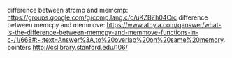 difference between strcmp and memcmp:
	https://groups.google.com/g/comp.lang.c/c/uKZBZh04Crc
difference between memcpy and memmove:
	https://www.atnyla.com/qanswer/what-is-the-difference-between-memcpy-and-memmove-functions-in-c-/1/668#:~:text=Answer%3A,to%20overlap%20on%20same%20memory.
pointers
	http://cslibrary.stanford.edu/106/
